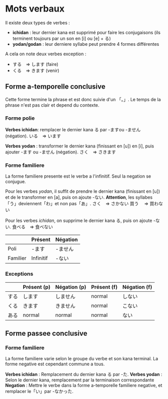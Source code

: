 <!-- TITLE: Mots Verbaux -->
<!-- SUBTITLE: Equivalents des verbes -->

# Mots verbaux
Il existe deux types de verbes :
- **ichidan** : leur dernier kana est supprimé pour faire les conjugaisons (ils terminent toujours par un son en [i] ou [e] + る)
- **yodan/godan** : leur derniere syllabe peut prendre 4 formes différentes

A cela on note deux verbes exception :
- する　=> します (faire)
- くる　=> きます (venir)

## Forme a-temporelle conclusive
Cette forme termine la phrase et est donc suivie d'un 「。」.
Le temps de la phrase n'est pas clair et depend du contexte.

### Forme polie
**Verbes ichidan**: remplacer le dernier kana る par -ますou -ません (négation).
いる　=> います

**Verbes yodan** : transformer le dernier kana (finissant en [u]) en [i], puis ajouter -ます ou -ません (négation).
さく　=> さきます

### Forme familiere
La forme familiere presente est le verbe a l'infinitif. Seul la negation se conjugue.

Pour les verbes *yodan*, il suffit de prendre le dernier kana (finissant en [u]) et de le transformer en [a], puis on ajoute -ない.
**Attention**, les syllabes 「う」deviennent「わ」et non pas「あ」.
さく　=> さかない
買う 　=> 買わない

Pour les verbes *ichidan*, on supprime le dernier kana る, puis on ajoute -ない.
食べる　=> 食べない

|          | Présent   | Négation |
|----------|-----------|----------|
| Poli     | -ます     | -ません  |
| Familier | Infinitif | -ない    |

### Exceptions
|      | Présent (p) | Négation (p) | Présent (f) | Négation (f) |
|------|-------------|--------------|-------------|--------------|
| する | します      | しません     | normal      | しない       |
| くる | きます      | きません     | normal      | こない       |
| ある | normal      | normal       | normal      | ない         |


## Forme passee conclusive

### Forme familiere
La forme familiere varie selon le groupe du verbe et son kana terminal. 
La forme negative est cependant commune a tous.

**Verbes ichidan** : Remplacement du dernier kana る par -た.
**Verbes yodan** : Selon le dernier kana, remplacement par la terminaison correspondante
**Negation** : Mettre le verbe dans la forme a-temporelle familiere negative, et remplacer le「い」par -なかった.


